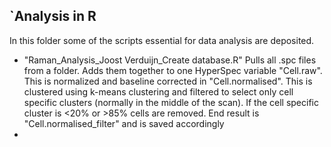 ## `Analysis in R

In this folder some of the scripts essential for data analysis are deposited.

* "Raman_Analysis_Joost Verduijn_Create database.R" Pulls all .spc files from a folder. Adds them together to one HyperSpec variable "Cell.raw". This is normalized and baseline corrected in "Cell.normalised". This is clustered using k-means clustering and filtered to select only cell specific clusters (normally in the middle of the scan). If the cell specific cluster is <20% or >85% cells are removed. End result is "Cell.normalised_filter" and is saved accordingly
* 